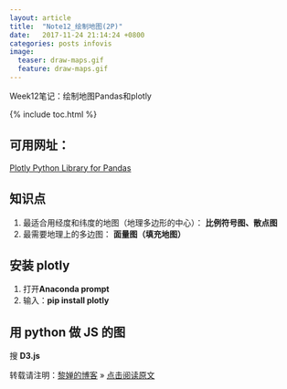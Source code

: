 ```yaml
---
layout: article
title:  "Note12_绘制地图(2P)"
date:   2017-11-24 21:14:24 +0800
categories: posts infovis
image:
  teaser: draw-maps.gif
  feature: draw-maps.gif
---
```

Week12笔记：绘制地图Pandas和plotly 

{% include toc.html %}

## 可用网址：
[Plotly Python Library for Pandas](http://plot.ly/pandas/#maps)

## 知识点
1. 最适合用经度和纬度的地图（地理多边形的中心）：
	**比例符号图、散点图**
2. 最需要地理上的多边图：
	**面量图（填充地图）**

## 安装 plotly
1. 打开**Anaconda prompt**
2. 输入：**pip install plotly**

## 用 python 做 JS 的图
搜 **D3.js**


转载请注明：[黎婵的博客](https://cherrylichan.github.io/) » [点击阅读原文](https://cherrylichan.github.io/posts/infovis/Week12_绘制地图Pandas,Plotly/)




